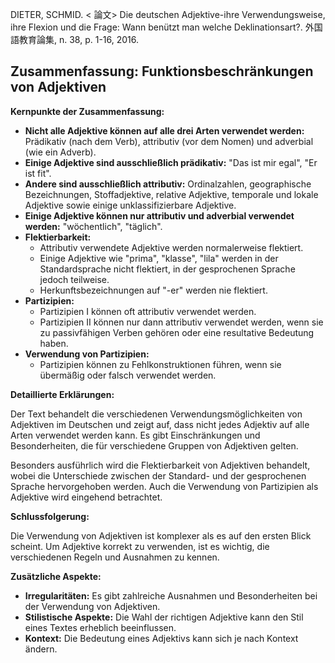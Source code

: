 DIETER, SCHMID. < 論文> Die deutschen Adjektive-ihre Verwendungsweise, ihre Flexion und die Frage: Wann benützt man welche Deklinationsart?. 外国語教育論集, n. 38, p. 1-16, 2016. 

## Zusammenfassung: Funktionsbeschränkungen von Adjektiven

**Kernpunkte der Zusammenfassung:**

* **Nicht alle Adjektive können auf alle drei Arten verwendet werden:** Prädikativ (nach dem Verb), attributiv (vor dem Nomen) und adverbial (wie ein Adverb).
* **Einige Adjektive sind ausschließlich prädikativ:** "Das ist mir egal", "Er ist fit".
* **Andere sind ausschließlich attributiv:** Ordinalzahlen, geographische Bezeichnungen, Stoffadjektive, relative Adjektive, temporale und lokale Adjektive sowie einige unklassifizierbare Adjektive.
* **Einige Adjektive können nur attributiv und adverbial verwendet werden:** "wöchentlich", "täglich".
* **Flektierbarkeit:**
    * Attributiv verwendete Adjektive werden normalerweise flektiert.
    * Einige Adjektive wie "prima", "klasse", "lila" werden in der Standardsprache nicht flektiert, in der gesprochenen Sprache jedoch teilweise.
    * Herkunftsbezeichnungen auf "-er" werden nie flektiert.
* **Partizipien:**
    * Partizipien I können oft attributiv verwendet werden.
    * Partizipien II können nur dann attributiv verwendet werden, wenn sie zu passivfähigen Verben gehören oder eine resultative Bedeutung haben.
* **Verwendung von Partizipien:**
    * Partizipien können zu Fehlkonstruktionen führen, wenn sie übermäßig oder falsch verwendet werden.

**Detaillierte Erklärungen:**

Der Text behandelt die verschiedenen Verwendungsmöglichkeiten von Adjektiven im Deutschen und zeigt auf, dass nicht jedes Adjektiv auf alle Arten verwendet werden kann. Es gibt Einschränkungen und Besonderheiten, die für verschiedene Gruppen von Adjektiven gelten.

Besonders ausführlich wird die Flektierbarkeit von Adjektiven behandelt, wobei die Unterschiede zwischen der Standard- und der gesprochenen Sprache hervorgehoben werden. Auch die Verwendung von Partizipien als Adjektive wird eingehend betrachtet.

**Schlussfolgerung:**

Die Verwendung von Adjektiven ist komplexer als es auf den ersten Blick scheint. Um Adjektive korrekt zu verwenden, ist es wichtig, die verschiedenen Regeln und Ausnahmen zu kennen.

**Zusätzliche Aspekte:**

* **Irregularitäten:** Es gibt zahlreiche Ausnahmen und Besonderheiten bei der Verwendung von Adjektiven.
* **Stilistische Aspekte:** Die Wahl der richtigen Adjektive kann den Stil eines Textes erheblich beeinflussen.
* **Kontext:** Die Bedeutung eines Adjektivs kann sich je nach Kontext ändern.